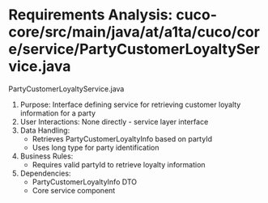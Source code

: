 # Requirements Analysis: cuco-core/src/main/java/at/a1ta/cuco/core/service/PartyCustomerLoyaltyService.java

PartyCustomerLoyaltyService.java
1. Purpose: Interface defining service for retrieving customer loyalty information for a party
2. User Interactions: None directly - service layer interface
3. Data Handling:
   - Retrieves PartyCustomerLoyaltyInfo based on partyId
   - Uses long type for party identification
4. Business Rules:
   - Requires valid partyId to retrieve loyalty information
5. Dependencies:
   - PartyCustomerLoyaltyInfo DTO
   - Core service component